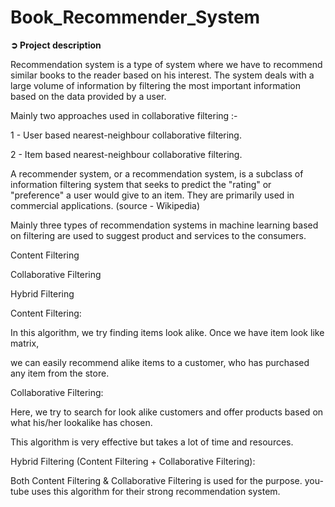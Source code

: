 # Book_Recommender_System
**➲ Project description**

Recommendation system is a type of system where we have to recommend similar books to the reader based on his interest. The system deals with a large volume of information by filtering the most important information based on the data provided by a user.

Mainly two approaches used in collaborative filtering :-

   1 - User based nearest-neighbour collaborative filtering.
   
   2 - Item based nearest-neighbour collaborative filtering.
   
   
   A recommender system, or a recommendation system, is a subclass of information filtering system that seeks to predict the "rating" or "preference" a user 
would give to an item. They are primarily used in commercial applications. (source - Wikipedia)

Mainly three types of recommendation systems in machine learning based on filtering are used to suggest product and services to the consumers.

Content Filtering

Collaborative Filtering

Hybrid Filtering

Content Filtering:

In this algorithm, we try finding items look alike. Once we have item look like matrix,

we can easily recommend alike items to a customer, who has purchased any item from the store.

Collaborative Filtering:

Here, we try to search for look alike customers and offer products based on what his/her lookalike has chosen.

This algorithm is very effective but takes a lot of time and resources.

Hybrid Filtering (Content Filtering + Collaborative Filtering):

Both Content Filtering & Collaborative Filtering is used for the purpose. you-tube uses this algorithm for their strong recommendation system.

